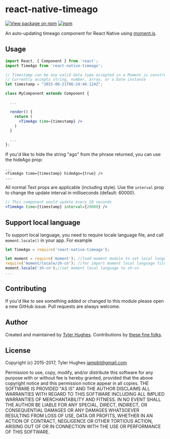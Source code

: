 # react-native-timeago

[![View package on npm](https://img.shields.io/npm/v/react-native-timeago.svg?maxAge=2592000&style=flat-square)](https://www.npmjs.com/package/react-native-timeago) [![npm](https://img.shields.io/npm/dm/react-native-timeago.svg?maxAge=2592000&style=flat-square)](https://www.npmjs.com/package/react-native-timeago)

An auto-updating timeago component for React Native using [moment.js](http://momentjs.com/).

## Usage

```jsx
import React, { Component } from 'react';
import TimeAgo from 'react-native-timeago';

// Timestamp can be any valid data type accepted in a Moment.js constructor
// Currently accepts string, number, array, or a Date instance
let timestamp = "2015-06-21T06:24:44.124Z";

class MyComponent extends Component {

  ...

  render() {
    return (
      <TimeAgo time={timestamp} />
    )
  }

  ...
};
```

If you'd like to hide the string "ago" from the phrase returned, you can use the hideAgo prop:


```
...
<TimeAgo time={timestamp} hideAgo={true} />
...
```

All normal Text props are applicable (including style). Use the `interval` prop to change the update interval in milliseconds (default: 60000).

```jsx
// This component would update every 20 seconds
<TimeAgo time={timestamp} interval={20000} />
```

## Support local language
To support local language, you need to require locale language file, and call `moment.locale()` in your app.
For example
```jsx
let TimeAgo = require('react-native-timeago');

let moment = require('moment'); //load moment module to set local language
require('moment/locale/zh-cn'); //for import moment local language file during the application build
moment.locale('zh-cn');//set moment local language to zh-cn
...
```


## Contributing

If you'd like to see something added or changed to this module please open a new GitHub issue. Pull requests are always welcome.

## Author
Created and maintained by [Tyler Hughes](https://twitter.com/iampbt).
Contributions by [these fine folks](https://github.com/TylerLH/react-native-timeago/graphs/contributors).

## License
Copyright (c) 2015-2017, Tyler Hughes <iampbt@gmail.com>

Permission to use, copy, modify, and/or distribute this software for any purpose with or without fee is hereby granted, provided that the above copyright notice and this permission notice appear in all copies.
THE SOFTWARE IS PROVIDED "AS IS" AND THE AUTHOR DISCLAIMS ALL WARRANTIES WITH REGARD TO THIS SOFTWARE INCLUDING ALL IMPLIED WARRANTIES OF MERCHANTABILITY AND FITNESS. IN NO EVENT SHALL THE AUTHOR BE LIABLE FOR ANY SPECIAL, DIRECT, INDIRECT, OR CONSEQUENTIAL DAMAGES OR ANY DAMAGES WHATSOEVER RESULTING FROM LOSS OF USE, DATA OR PROFITS, WHETHER IN AN ACTION OF CONTRACT, NEGLIGENCE OR OTHER TORTIOUS ACTION, ARISING OUT OF OR IN CONNECTION WITH THE USE OR PERFORMANCE OF THIS SOFTWARE.
